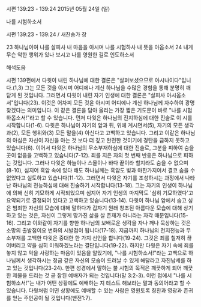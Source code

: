 시편 139:23 - 139:24 
2015년 05월 24일 (일)

나를 시험하소서



시편 139:23 - 139:24 / 새찬송가  장


23 하나님이여 나를 살피사 내 마음을 아시며 나를 시험하사 내 뜻을 아옵소서
24 내게 무슨 악한 행위가 있나 보시고 나를 영원한 길로 인도하소서

해석도움





시편 139편에서 다윗이 내린 하나님에 대한 결론은 "살펴보셨으므로 아시나이다"입니다.(1,3) 그는 모든 것을 아시며 어디에나 계신 하나님을 수많은 경험을 통해 분명히 깨닫게 된 것입니다. 그러면서 다윗이 내린 자기 인생에 대한 결론은 "살피사 아시옵소서"입니다(23). 이것은 어차피 모든 것읃 아시며 어디에나 계신 하나님께 자수하여 광명찾겠다는 의미입니다. 이 같은 결론을 담아 올리는 가장 짧은 기도문이 바로 "나를 시험하옵소서!"라고 할 수 있습니다. 먼저 다윗은 하나님의 진지하심에 대한 진술로 이 시를 시작합니다(1-6).
다윗은 하나님이 자기의 앞과 뒤, 위에 계시면서(5), 자기의 모든 생각과(2), 모든 행위와(3) 모든 말을(4) 아신다고 고백하고 있습니다. 그리고 이같은 하나님의 아심은 자신이 자신을 아는 것 보다 더 깊고 완전한 것이기에 경탄을 금하지 못하고 있습니다(6). 이어서 다윗은 하나님의 무소부재하심에 대한 진술로, 그분을 피하여 숨을 곳이 없음을 고백하고 있습니다(7-12). 죄를 지은 자의 첫 번째 반응은 하나님으로 피하는 것입니다. 그러나 다윗은 하늘이나 스올이나 바다 끝이라 할지라도 숨을 수 없으며(8-10), 심지어 흑암 속에 있다 해도 하나님께는 흑암도 빛과 마찬가지여서 결코 숨을 수 없었다고 실토하고 있습니다(11-12).
그러면서 다윗은 자기를 조성하시는 과정에서 나타난 하나님의 전능하심에 대해 진술하기 시작합니다(13-18). 그는 자기의 인생이 하나님에 의해 신히 기묘하게 시작되었으며 심지어 자기 인생의 마지막도 '심히 기묘하였다'고 요약되기로 결정되어 있다고 고백하고 있습니다(13-14). 다윗이 하나님 앞에서 숨고 싶은 범죄한 자신의 모습에 대해 말하다가 갑자기 원래 창조된 아름다운 모습에 대해 상기하고 있는 것은, 자신이 그렇게 망가진 삶을 살 존재가 아니라는 자각 때문입니다(15-16). 그리고 이와같이 자기를 향한 하나님의 보배로운 생각을 자나 깨나 묵상하는 것은 소망의 출발점이요 변화의 시발점이 됩니다(17-18).
지금까지 하나님의 전지전능과 무소부재를 고백한 다윗은 중대한 한 가지 선언을 합니다(19-24). 그것은 죄를 철저히 끊어버리고 약을 심히 미워하겠노라는 결단입니다(19-22).
하지만 다윗은 자기 속에 죄를 놓지 않고 악을 사랑하는 마음이 있음을 알았기에, "나를 시험하소서!"라는 고백으로 하나님께서 생각하시는 정금 같은 자신의 모습이 드러날 수 있게 해달라고 자진납세를 하고 있는 것입니다(23-24). 한편 성경에서 말하는 불 시험의 목적은 깨끗하게 되어 깨끗한 제물을 드리는 것 곧 참된 예배자가 되는 것입니다(말 3:2-3). 이런 점에서 "나를 시험하소서!"는 내가 어떤 상황에도 예배하는 지 테스트 해보라는 말과 동의어라고 할 수 있습니다. 다윗처럼 어떤 상황에도 예배할 수 있는 사람은 영원토록 칭찬과 영광과 존귀를 얻는 주인공이 될 것입니다(벧전1:7).